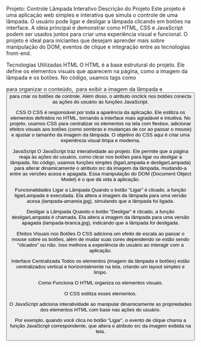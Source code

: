 Projeto: Controle Lâmpada Interativo
Descrição do Projeto
Este projeto é uma aplicação web simples e interativa que simula o controle de uma lâmpada. O usuário pode ligar e desligar a lâmpada clicando em botões na interface. A ideia principal é demonstrar como HTML, CSS e JavaScript podem ser usados juntos para criar uma experiência visual e funcional. O projeto é ideal para iniciantes que desejam aprender mais sobre manipulação do DOM, eventos de clique e integração entre as tecnologias front-end.

Tecnologias Utilizadas
HTML 
O HTML é a base estrutural do projeto. Ele define os elementos visuais que aparecem na página, como a imagem da lâmpada e os botões. No código, usamos tags como <div> para organizar o conteúdo, <img> para exibir a imagem da lâmpada e <button> para criar os botões de controle. Além disso, o atributo onclick nos botões conecta as ações do usuário às funções JavaScript.

CSS 
O CSS é responsável por toda a aparência da aplicação. Ele estiliza os elementos definidos no HTML, tornando a interface mais agradável e intuitiva. No projeto, usamos CSS para centralizar os elementos na tela com flexbox, adicionar efeitos visuais aos botões (como sombras e mudanças de cor ao passar o mouse) e ajustar o tamanho da imagem da lâmpada. O objetivo do CSS aqui é criar uma experiência visual limpa e moderna.

JavaScript
O JavaScript traz interatividade ao projeto. Ele permite que a página reaja às ações do usuário, como clicar nos botões para ligar ou desligar a lâmpada. No código, usamos funções simples (ligarLampada e desligarLampada) para alterar dinamicamente o atributo src da imagem da lâmpada, mudando-a entre as versões acesa e apagada. Essa manipulação do DOM (Document Object Model) é o que dá vida à aplicação.

Funcionalidades
Ligar a Lâmpada
Quando o botão "Ligar" é clicado, a função ligarLampada é executada. Ela altera a imagem da lâmpada para uma versão acesa (lampada-amarela.jpg), simulando que a lâmpada foi ligada.

Desligar a Lâmpada
Quando o botão "Desligar" é clicado, a função desligarLampada é chamada. Ela altera a imagem da lâmpada para uma versão apagada (lampada-branca.jpg), indicando que a lâmpada foi desligada.

Efeitos Visuais nos Botões
O CSS adiciona um efeito de escala ao passar o mouse sobre os botões, além de mudar suas cores dependendo se estão sendo "clicados" ou não. Isso melhora a experiência do usuário ao interagir com a aplicação.

Interface Centralizada
Todos os elementos (imagem da lâmpada e botões) estão centralizados vertical e horizontalmente na tela, criando um layout simples e limpo.

Como Funciona
O HTML organiza os elementos visuais.

O CSS estiliza esses elementos.

O JavaScript adiciona interatividade ao manipular dinamicamente as propriedades dos elementos HTML com base nas ações do usuário.

Por exemplo, quando você clica no botão "Ligar", o evento de clique chama a função JavaScript correspondente, que altera o atributo src da imagem exibida na tela.
